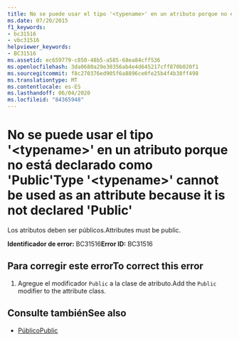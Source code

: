 ```yaml
---
title: No se puede usar el tipo '<typename>' en un atributo porque no está declarado como 'Public'
ms.date: 07/20/2015
f1_keywords:
- bc31516
- vbc31516
helpviewer_keywords:
- BC31516
ms.assetid: ec659779-c850-48b5-a585-68ea84cff536
ms.openlocfilehash: 3da0680a29e30356ab4e4d645217cff870b020f1
ms.sourcegitcommit: f8c270376ed905f6a8896ce0fe25b4f4b38ff498
ms.translationtype: MT
ms.contentlocale: es-ES
ms.lasthandoff: 06/04/2020
ms.locfileid: "84365948"
---
```

# <a name="type-typename-cannot-be-used-as-an-attribute-because-it-is-not-declared-public"></a><span data-ttu-id="9a4f8-102">No se puede usar el tipo '\<typename>' en un atributo porque no está declarado como 'Public'</span><span class="sxs-lookup"><span data-stu-id="9a4f8-102">Type '\<typename>' cannot be used as an attribute because it is not declared 'Public'</span></span>
<span data-ttu-id="9a4f8-103">Los atributos deben ser públicos.</span><span class="sxs-lookup"><span data-stu-id="9a4f8-103">Attributes must be public.</span></span>  
  
 <span data-ttu-id="9a4f8-104">**Identificador de error:** BC31516</span><span class="sxs-lookup"><span data-stu-id="9a4f8-104">**Error ID:** BC31516</span></span>  
  
## <a name="to-correct-this-error"></a><span data-ttu-id="9a4f8-105">Para corregir este error</span><span class="sxs-lookup"><span data-stu-id="9a4f8-105">To correct this error</span></span>  
  
1. <span data-ttu-id="9a4f8-106">Agregue el modificador `Public` a la clase de atributo.</span><span class="sxs-lookup"><span data-stu-id="9a4f8-106">Add the `Public` modifier to the attribute class.</span></span>  
  
## <a name="see-also"></a><span data-ttu-id="9a4f8-107">Consulte también</span><span class="sxs-lookup"><span data-stu-id="9a4f8-107">See also</span></span>

- [<span data-ttu-id="9a4f8-108">Público</span><span class="sxs-lookup"><span data-stu-id="9a4f8-108">Public</span></span>](../language-reference/modifiers/public.md)
